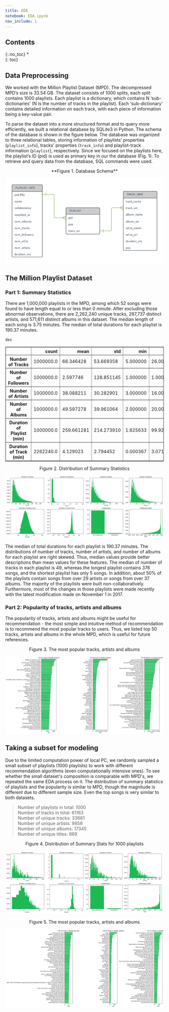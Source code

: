 ```yaml
---
title: EDA
notebook: EDA.ipynb
nav_include: 1
---
```


## Contents
{:.no_toc}
*  
{: toc}


## Data Preprocessing

We worked with the Million Playlist Dataset (MPD). The decompressed MPD’s size is 33.54 GB. The dataset consists of 1000 splits, each split contains 1000 playlists. Each playlist is a dictionary, which contains N ‘sub-dictionaries’ (N is the number of tracks in the playlist). Each ‘sub-dictionary’ contains detailed information on each track, with each piece of information being a key-value pair. 

To parse the dataset into a more structured format and to query more efficiently, we built a relational database by SQLite3 in Python. The schema of the database is shown in the figure below. The database was organized to three relational tables, storing information of playlists’ properties (`playlist_info`), tracks’ properties (`track_info`) and playlist-track information (`playlist`), respectively. Since we focused on the playlists here, the playlist’s ID (pid) is used as primary key in our the database (Fig. 1). To retrieve and query data from the database, SQL commands were used.

<center>**Figure 1. Database Schema**</center>

![Database Schema](notebooks/fig/db_schema.png)

## The Million Playlist Dataset
### Part 1: Summary Statistics

There are 1,000,000 playlists in the MPD, among which 52 songs were found to have length equal to or less than 0 minute. After excluding those abnormal observations, there are 2,262,240 unique tracks, 287,737 distinct artists, and 571,611 distinct albums in this dataset. The median length of each song is 3.75 minutes. The median of total durations for each playlist is 190.37 minutes. 



```python
des
```





<div>
<style scoped>
    .dataframe tbody tr th:only-of-type {
        vertical-align: middle;
    }

    .dataframe tbody tr th {
        vertical-align: top;
    }

    .dataframe thead th {
        text-align: right;
    }
</style>
<table border="1" class="dataframe">
  <thead>
    <tr style="text-align: right;">
      <th></th>
      <th>count</th>
      <th>mean</th>
      <th>std</th>
      <th>min</th>
      <th>25%</th>
      <th>50%</th>
      <th>75%</th>
      <th>max</th>
    </tr>
  </thead>
  <tbody>
    <tr>
      <th>Number of Tracks</th>
      <td>1000000.0</td>
      <td>66.346428</td>
      <td>53.669358</td>
      <td>5.000000</td>
      <td>26.000000</td>
      <td>49.000000</td>
      <td>92.000000</td>
      <td>376.000000</td>
    </tr>
    <tr>
      <th>Number of Followers</th>
      <td>1000000.0</td>
      <td>2.597746</td>
      <td>128.851145</td>
      <td>1.000000</td>
      <td>1.000000</td>
      <td>1.000000</td>
      <td>1.000000</td>
      <td>71643.000000</td>
    </tr>
    <tr>
      <th>Number of Artists</th>
      <td>1000000.0</td>
      <td>38.088211</td>
      <td>30.282901</td>
      <td>3.000000</td>
      <td>16.000000</td>
      <td>29.000000</td>
      <td>52.000000</td>
      <td>238.000000</td>
    </tr>
    <tr>
      <th>Number of Albums</th>
      <td>1000000.0</td>
      <td>49.597278</td>
      <td>39.961064</td>
      <td>2.000000</td>
      <td>20.000000</td>
      <td>37.000000</td>
      <td>68.000000</td>
      <td>244.000000</td>
    </tr>
    <tr>
      <th>Duration of Playlist (min)</th>
      <td>1000000.0</td>
      <td>259.661281</td>
      <td>214.273910</td>
      <td>1.625633</td>
      <td>99.923050</td>
      <td>190.373967</td>
      <td>357.228129</td>
      <td>10584.563200</td>
    </tr>
    <tr>
      <th>Duration of Track (min)</th>
      <td>2262240.0</td>
      <td>4.129023</td>
      <td>2.794452</td>
      <td>0.000367</td>
      <td>3.071333</td>
      <td>3.754667</td>
      <td>4.638433</td>
      <td>345.742917</td>
    </tr>
  </tbody>
</table>
</div>



<center>Figure 2. Distribution of Summary Statistics</center>

![Distribution of features](notebooks/fig/distri_full.png)

The median of total durations for each playlist is 190.37 minutes. The distributions of number of tracks, number of artists, and number of albums for each playlist are right skewed. Thus, median values provide better descriptions than mean values for these features. The median of number of tracks in each playlist is 49, whereas the longest playlist contains 376 songs, and the shortest playlist has only 5 songs. In addition, about 50% of the playlists contain songs from over 29 artists or songs from over 37 albums. The majority of the playlists were built non-collaboratively. Furthermore, most of the changes in those playlists were made recently with the latest modification made on November 1 in 2017. 

### Part 2: Popularity of tracks, artists and albums

The popularity of tracks, artists and albums might be useful for recommendation - the most simple and intuitive method of recommendation is to recommend the most popular tracks to users. Thus, we listed top 50 tracks, artists and albums in the whole MPD, which is useful for future references. 

<center>Figure 3. The most popular tracks, artists and albums</center>

![Top hits](notebooks/fig/tophits_full.png)

## Taking a subset for modeling

Due to the limited computation power of local PC, we randomly sampled a small subset of playlists (1000 playlists) to work with different recommendation algorithms (even computationally intensive ones). To see whether the small dataset's composition is comparable with MPD's, we repeated the same EDA process on it. The distribution of summary statistics of playlists and the popularity is similar to MPD, though the magnitude is different due to different sample size. Even the top songs is very similar to both datasets.  

>Number of playlists in total: 1000   
Number of tracks in total: 61163    
Number of unique tracks: 33661    
Number of unique artists: 9858   
Number of unique albums: 17345   
Number of unique titles: 869    

<center>Figure 4. Distribution of Summary Stats for 1000 playlists</center>

![Distribution fo Summary Stats](notebooks/fig/Distribution_1K.png)

<center>Figure 5. The most popular tracks, artists and albums</center>

![Top hits](notebooks/fig/Tophits_1K.png)
